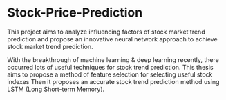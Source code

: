 # Stock-Price-Prediction
This project aims to analyze influencing factors of stock market trend prediction and propose an innovative neural network approach to achieve stock market trend prediction. 

With the breakthrough of machine learning & deep learning recently, there occurred lots of useful techniques for stock trend prediction.
This thesis aims to propose a method of feature selection for selecting useful stock indexes Then it proposes an accurate stock trend prediction method 
using LSTM (Long Short-term Memory).
